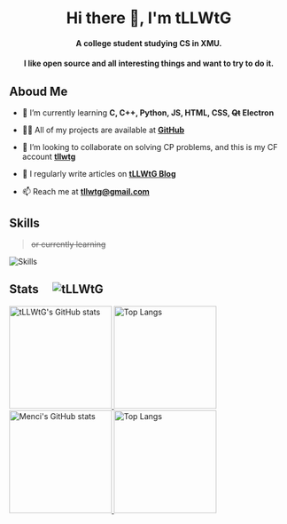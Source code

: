 <h1 align="center">Hi there 👋, I'm tLLWtG</h1>


<h4 align="center">A college student studying CS in XMU. </h4>
<h4 align="center">I like open source and all interesting things and want to try to do it.</h4>

## Aboud Me

- 🌱 I’m currently learning **C, C++, Python, JS, HTML, CSS, ~~Qt~~ Electron**

- 👨‍💻 All of my projects are available at **[GitHub](https://github.com/tLLWtG)**

- 👯 I’m looking to collaborate on solving CP problems, and this is my CF account **[tllwtg](https://codeforces.com/profile/tllwtg)**

- 📝 I regularly write articles on **[tLLWtG Blog](https://tllwtg.github.io)**

- 📫 Reach me at **tllwtg@gmail.com**

## Skills
> ~~or currently learning~~

![Skills](https://skillicons.dev/icons?i=github,c,cpp,html,js,css,py,md,git,linux,vim,vscode,electron,docker)

## Stats &nbsp;&nbsp;&nbsp; ![tLLWtG](https://komarev.com/ghpvc/?username=tllwtg&label=Profile%20views&color=0e75b6&style=flat "tLLWtG")


<a href="https://github-readme-stats-one-bice.vercel.app/api?username=tLLWtG&show_icons=true&include_all_commits=true#gh-light-mode-only" target="_blank">
  <img src="https://github-readme-stats-one-bice.vercel.app/api?username=tLLWtG&show_icons=true&include_all_commits=true#gh-light-mode-only" alt="tLLWtG's GitHub stats" height="185px">
</a>
<a href="https://github-readme-stats-one-bice.vercel.app/api/top-langs/?username=tLLWtG&layout=compact&langs_count=8&include_all_commits=true#gh-light-mode-only">
  <img src="https://github-readme-stats-one-bice.vercel.app/api/top-langs/?username=tLLWtG&layout=compact&langs_count=8&include_all_commits=true#gh-light-mode-only" alt="Top Langs" height="185px">
</a>

<a href="https://github-readme-stats-one-bice.vercel.app/api?username=tLLWtG&theme=calm&show_icons=true&include_all_commits=true#gh-dark-mode-only" target="_blank">
  <img src="https://github-readme-stats-one-bice.vercel.app/api?username=tLLWtG&theme=calm&show_icons=true&include_all_commits=true#gh-dark-mode-only" alt="Menci's GitHub stats" height="185px">
</a>
<a href="https://github-readme-stats-one-bice.vercel.app/api/top-langs/?username=tLLWtG&theme=calm&layout=compact&langs_count=8&include_all_commits=true#gh-dark-mode-only">
  <img src="https://github-readme-stats-one-bice.vercel.app/api/top-langs/?username=tLLWtG&theme=calm&layout=compact&langs_count=8&include_all_commits=true#gh-dark-mode-only" alt="Top Langs" height="185px">
</a>
